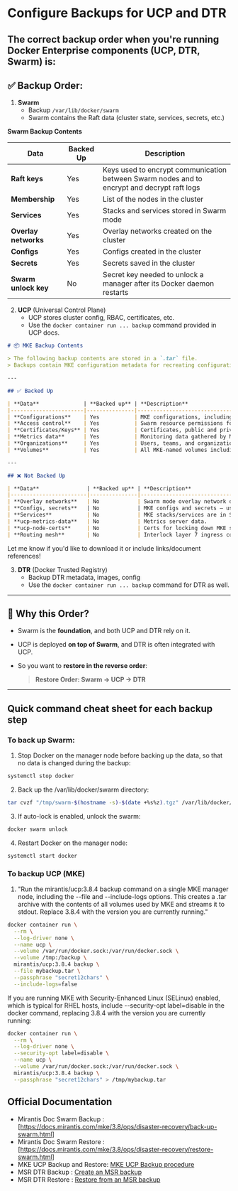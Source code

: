 # Configure Backups for UCP and DTR
The **correct backup order** when you're running Docker Enterprise components (UCP, DTR, Swarm) is:
---

## ✅ **Backup Order:**

1. **Swarm**  
   - Backup `/var/lib/docker/swarm`  
   - Swarm contains the Raft data (cluster state, services, secrets, etc.)

 **Swarm Backup Contents**

| **Data**            | **Backed Up** | **Description**                                                                 |
|---------------------|---------------|---------------------------------------------------------------------------------|
| **Raft keys**       | Yes           | Keys used to encrypt communication between Swarm nodes and to encrypt and decrypt raft logs |
| **Membership**      | Yes           | List of the nodes in the cluster                                               |
| **Services**        | Yes           | Stacks and services stored in Swarm mode                                       |
| **Overlay networks**| Yes           | Overlay networks created on the cluster                                        |
| **Configs**         | Yes           | Configs created in the cluster                                                 |
| **Secrets**         | Yes           | Secrets saved in the cluster                                                   |
| **Swarm unlock key**| No            | Secret key needed to unlock a manager after its Docker daemon restarts         |



2. **UCP** (Universal Control Plane)  
   - UCP stores cluster config, RBAC, certificates, etc.  
   - Use the `docker container run ... backup` command provided in UCP docs.

```markdown
# 📦 MKE Backup Contents

> The following backup contents are stored in a `.tar` file.  
> Backups contain MKE configuration metadata for recreating configurations such as **LDAP**, **SAML**, and **RBAC**.

---

## ✅ Backed Up

| **Data**              | **Backed up** | **Description**                                                                 |
|-----------------------|---------------|---------------------------------------------------------------------------------|
| **Configurations**    | Yes           | MKE configurations, including MCR license, Swarm, and client CAs.              |
| **Access control**    | Yes           | Swarm resource permissions for teams, including collections, grants, and roles.|
| **Certificates/Keys** | Yes           | Certificates, public and private keys used for authentication and mTLS.        |
| **Metrics data**      | Yes           | Monitoring data gathered by MKE.                                               |
| **Organizations**     | Yes           | Users, teams, and organizations.                                               |
| **Volumes**           | Yes           | All MKE-named volumes including component certs and data.                      |

---

## ❌ Not Backed Up

| **Data**               | **Backed up** | **Description**                                                                 |
|------------------------|---------------|---------------------------------------------------------------------------------|
| **Overlay networks**   | No            | Swarm mode overlay network definitions, including port info.                   |
| **Configs, secrets**   | No            | MKE configs and secrets — use a **Swarm backup** to save these.                |
| **Services**           | No            | MKE stacks/services are in Swarm or SCM.                                       |
| **ucp-metrics-data**   | No            | Metrics server data.                                                           |
| **ucp-node-certs**     | No            | Certs for locking down MKE system components.                                  |
| **Routing mesh**       | No            | Interlock layer 7 ingress config. Manual backup/restore process is required.   |
```

Let me know if you'd like to download it or include links/document references!


3. **DTR** (Docker Trusted Registry)  
   - Backup DTR metadata, images, config  
   - Use the `docker container run ... backup` command for DTR as well.

---

## 📌 Why this Order?

- Swarm is the **foundation**, and both UCP and DTR rely on it.
- UCP is deployed **on top of Swarm**, and DTR is often integrated with UCP.
- So you want to **restore in the reverse order**:
  
  > **Restore Order: Swarm → UCP → DTR**

---

## Quick command cheat sheet for each backup step

### To back up Swarm:

1. Stop Docker on the manager node before backing up the data, so that no data is changed during the backup:
```bash
systemctl stop docker
```

2. Back up the /var/lib/docker/swarm directory:
```bash
tar cvzf "/tmp/swarm-$(hostname -s)-$(date +%s%z).tgz" /var/lib/docker/swarm/
```

3. If auto-lock is enabled, unlock the swarm:
```bash
docker swarm unlock
```

4. Restart Docker on the manager node:
```
systemctl start docker
```


### To backup UCP (MKE)

1. "Run the mirantis/ucp:3.8.4 backup command on a single MKE manager node, including the --file and --include-logs options.
This creates a .tar archive with the contents of all volumes used by MKE and streams it to stdout. Replace 3.8.4 with the version you are currently running."
```bash
docker container run \
  --rm \
  --log-driver none \
  --name ucp \
  --volume /var/run/docker.sock:/var/run/docker.sock \
  --volume /tmp:/backup \
  mirantis/ucp:3.8.4 backup \
  --file mybackup.tar \
  --passphrase "secret12chars" \
  --include-logs=false
```

If you are running MKE with Security-Enhanced Linux (SELinux) enabled, which is typical for RHEL hosts, include --security-opt label=disable in the docker command, replacing 3.8.4 with the version you are currently running:

```bash
docker container run \
  --rm \
  --log-driver none \
  --security-opt label=disable \
  --name ucp \
  --volume /var/run/docker.sock:/var/run/docker.sock \
  mirantis/ucp:3.8.4 backup \
  --passphrase "secret12chars" > /tmp/mybackup.tar
```


## Official Documentation
- Mirantis Doc Swarm Backup : [https://docs.mirantis.com/mke/3.8/ops/disaster-recovery/back-up-swarm.html]
- Mirantis Doc Swarm Restore : [https://docs.mirantis.com/mke/3.8/ops/disaster-recovery/restore-swarm.html]
- MKE UCP Backup and Restore: [MKE UCP Backup procedure](https://docs.mirantis.com/mke/3.8/ops/disaster-recovery/back-up-mke/backup-procedure.html)
- MSR DTR Backup : [Create an MSR backup](https://docs.mirantis.com/msr/3.1/ops/disaster-recovery/create-a-backup.html)
- MSR DTR Restore : [Restore from an MSR backup](https://docs.mirantis.com/msr/3.1/ops/disaster-recovery/restore-from-backup.html)

